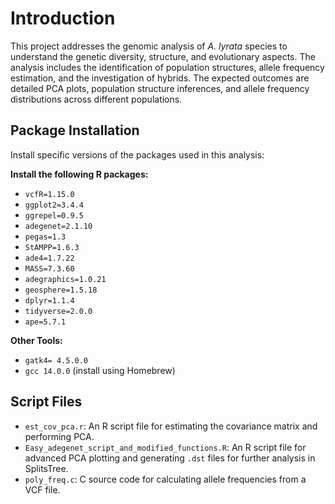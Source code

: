 # Introduction

This project addresses the genomic analysis of *A. lyrata* species to understand the genetic diversity, structure, and evolutionary aspects. The analysis includes the identification of population structures, allele frequency estimation, and the investigation of hybrids. The expected outcomes are detailed PCA plots, population structure inferences, and allele frequency distributions across different populations.

## Package Installation

Install specific versions of the packages used in this analysis:

**Install the following R packages:**
- `vcfR=1.15.0`
- `ggplot2=3.4.4`
- `ggrepel=0.9.5`
- `adegenet=2.1.10`
- `pegas=1.3`
- `StAMPP=1.6.3`
- `ade4=1.7.22`
- `MASS=7.3.60`
- `adegraphics=1.0.21`
- `geosphere=1.5.18`
- `dplyr=1.1.4`
- `tidyverse=2.0.0`
- `ape=5.7.1`

**Other Tools:**
- `gatk4= 4.5.0.0`
- `gcc 14.0.0` (install using Homebrew)
  
## Script Files

- `est_cov_pca.r`: An R script file for estimating the covariance matrix and performing PCA.
- `Easy_adegenet_script_and_modified_functions.R`: An R script file for advanced PCA plotting and generating `.dst` files for further analysis in SplitsTree.
- `poly_freq.c`: C source code for calculating allele frequencies from a VCF file.
